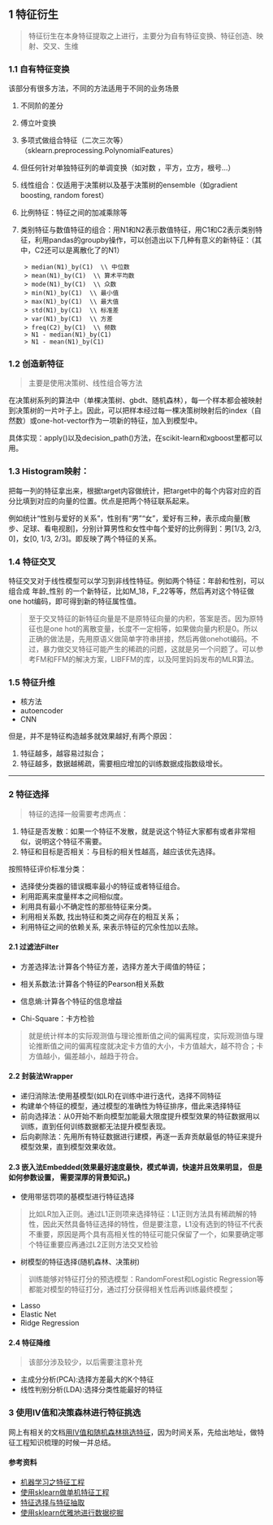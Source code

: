 ## 1 特征衍生
> 特征衍生在本身特征提取之上进行，主要分为自有特征变换、特征创造、映射、交叉、生维


### 1.1 自有特征变换
该部分有很多方法，不同的方法适用于不同的业务场景      


1. 不同阶的差分     
2. 傅立叶变换  
3. 多项式做组合特征（二次三次等）（sklearn.preprocessing.PolynomialFeatures）
4. 但任何针对单独特征列的单调变换（如对数 ，平方，立方，根号...）
5. 线性组合：仅适用于决策树以及基于决策树的ensemble（如gradient boosting, random forest）
6. 比例特征：特征之间的加减乘除等
7. 类别特征与数值特征的组合：用N1和N2表示数值特征，用C1和C2表示类别特征，利用pandas的groupby操作，可以创造出以下几种有意义的新特征：（其中，C2还可以是离散化了的N1）

		> median(N1)_by(C1)  \\ 中位数 
		> mean(N1)_by(C1)  \\ 算术平均数
		> mode(N1)_by(C1)  \\ 众数
		> min(N1)_by(C1)  \\ 最小值
		> max(N1)_by(C1)  \\ 最大值
		> std(N1)_by(C1)  \\ 标准差
		> var(N1)_by(C1)  \\ 方差
		> freq(C2)_by(C1)  \\ 频数
		> N1 - median(N1)_by(C1)
		> N1 - mean(N1)_by(C1)
	
### 1.2 创造新特征
> 主要是使用决策树、线性组合等方法

在决策树系列的算法中（单棵决策树、gbdt、随机森林），每一个样本都会被映射到决策树的一片叶子上。因此，可以把样本经过每一棵决策树映射后的index（自然数）或one-hot-vector作为一项新的特征，加入到模型中。      

具体实现：apply()以及decision_path()方法，在scikit-learn和xgboost里都可以用。
	
### 1.3 Histogram映射：
	
把每一列的特征拿出来，根据target内容做统计，把target中的每个内容对应的百分比填到对应的向量的位置。优点是把两个特征联系起来。 

例如统计“性别与爱好的关系”，性别有“男”“女”，爱好有三种，表示成向量[散步、足球、看电视剧]，分别计算男性和女性中每个爱好的比例得到：男[1/3, 2/3, 0]，女[0, 1/3, 2/3]。即反映了两个特征的关系。
	
### 1.4 特征交叉
特征交叉对于线性模型可以学习到非线性特征。例如两个特征：年龄和性别，可以组合成 年龄_性别 的一个新特征，比如M_18，F_22等等，然后再对这个特征做one hot编码，即可得到新的特征属性值。   

> 至于交叉特征的新特征向量是不是原特征向量的内积，答案是否。因为原特征也是one hot的离散变量，长度不一定相等，如果做向量内积是0。所以正确的做法是，先用原语义做简单字符串拼接，然后再做onehot编码。不过，暴力做交叉特征可能产生的稀疏的问题，这就是另一个问题了。可以参考FM和FFM的解决方案，LIBFFM的库，以及阿里妈妈发布的MLR算法。

### 1.5 特征升维
- 核方法
- autoencoder
- CNN

但是，并不是特征构造越多就效果越好,有两个原因：    
1. 特征越多，越容易过拟合；       
2. 特征越多，数据越稀疏，需要相应增加的训练数据成指数级增长。     

--- 

### 2 特征选择 
> 特征的选择一般需要考虑两点：   
1. 特征是否发散：如果一个特征不发散，就是说这个特征大家都有或者非常相似，说明这个特征不需要。     
2. 特征和目标是否相关：与目标的相关性越高，越应该优先选择。    

按照特征评价标准分类：

* 选择使分类器的错误概率最小的特征或者特征组合。
* 利用距离来度量样本之间相似度。
* 利用具有最小不确定性的那些特征来分类。
* 利用相关系数, 找出特征和类之间存在的相互关系；
* 利用特征之间的依赖关系, 来表示特征的冗余性加以去除。


#### 2.1 过滤法Filter
* 方差选择法:计算各个特征方差，选择方差大于阈值的特征；

* 相关系数法:计算各个特征的Pearson相关系数

* 信息熵:计算各个特征的信息增益

* Chi-Square：卡方检验

> 就是统计样本的实际观测值与理论推断值之间的偏离程度，实际观测值与理论推断值之间的偏离程度就决定卡方值的大小，卡方值越大，越不符合；卡方值越小，偏差越小，越趋于符合。


#### 2.2 封装法Wrapper
* 递归消除法:使用基模型(如LR)在训练中进行迭代，选择不同特征
* 构建单个特征的模型，通过模型的准确性为特征排序，借此来选择特征
* 前向选择法：从0开始不断向模型加能最大限度提升模型效果的特征数据用以训练，直到任何训练数据都无法提升模型表现。
* 后向剃除法：先用所有特征数据进行建模，再逐一丢弃贡献最低的特征来提升模型效果，直到模型效果收敛。


#### 2.3 嵌入法Embedded(效果最好速度最快，模式单调，快速并且效果明显， 但是如何参数设置， 需要深厚的背景知识。)
* 使用带惩罚项的基模型进行特征选择     

> 比如LR加入正则。通过L1正则项来选择特征：L1正则方法具有稀疏解的特性，因此天然具备特征选择的特性，但是要注意，L1没有选到的特征不代表不重要，原因是两个具有高相关性的特征可能只保留了一个，如果要确定哪个特征重要应再通过L2正则方法交叉检验
			
* 树模型的特征选择(随机森林、决策树)   

> 训练能够对特征打分的预选模型：RandomForest和Logistic Regression等都能对模型的特征打分，通过打分获得相关性后再训练最终模型；  

* Lasso
* Elastic Net
* Ridge Regression


#### 2.4  特征降维
> 该部分涉及较少，以后需要注意补充

- 主成分分析(PCA):选择方差最大的K个特征
- 线性判别分析(LDA):选择分类性能最好的特征

### 3 使用IV值和决策森林进行特征挑选
网上有相关的文档[用IV值和随机森林挑选特征](https://blog.csdn.net/zhangyunpeng0922/article/details/84591046)，因为时间关系，先给出地址，做特征工程知识梳理的时候一并总结。


#### 参考资料
* [机器学习之特征工程](https://www.cnblogs.com/wxquare/p/5484636.html)
* [使用sklearn做单机特征工程 ](http://www.cnblogs.com/jasonfreak/p/5448385.html)
* [特征选择与特征抽取](https://blog.csdn.net/google19890102/article/details/40019271)
* [使用sklearn优雅地进行数据挖掘 ](http://www.cnblogs.com/jasonfreak/p/5448462.html#3955242)